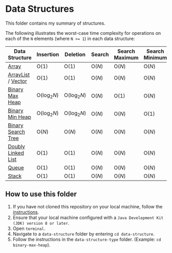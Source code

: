 # Data Structures

This folder contains my summary of structures.

The following illustrates the worst-case time complexity for operations on each of the `N` elements (where `N >= 1`) in each data structure:

Data Structure           | Insertion               | Deletion                | Search                   | Search Maximum            | Search Minimum
------------------------ | ----------------------- | ----------------------- | -----------------------  | -----------------------   | -----------------------
[Array](https://github.com/shumarb/notes-and-code/tree/main/data-structures/array) | O(1) | O(1) | O(_N_) | O(_N_) | O(_N_)
[ArrayList](https://github.com/shumarb/notes-and-code/tree/main/data-structures/arraylist) / [Vector](https://github.com/shumarb/notes-and-code/tree/main/data-structures/vector) | O(1) | O(1) | O(_N_) | O(_N_) | O(_N_)
[Binary Max Heap](https://github.com/shumarb/notes-and-code/tree/main/data-structures/binary-max-heap) | O(log<sub>2</sub>_N_) | O(log<sub>2</sub>_N_) | O(_N_) | O(1) | O(_N_)
[Binary Min Heap](https://github.com/shumarb/notes-and-code/tree/main/data-structures/binary-min-heap) | O(log<sub>2</sub>_N_) | O(log<sub>2</sub>_N_) | O(_N_)  | O(_N_) | O(1)
[Binary Search Tree](https://github.com/shumarb/notes-and-code/tree/main/data-structures/binary-search-tree) | O(_N_) | O(_N_) | O(_N_) | O(_N_) | O(_N_)
[Doubly Linked List](https://github.com/shumarb/notes-and-code/tree/main/data-structures/doubly-linked-list) | O(1) | O(1) | O(_N_) | O(_N_) | O(_N_)
[Queue](https://github.com/shumarb/notes-and-code/tree/main/data-structures/queue) | O(1) | O(1) | O(_N_) | O(_N_) | O(_N_)   
[Stack](https://github.com/shumarb/notes-and-code/tree/main/data-structures/stack) | O(1) | O(1) | O(_N_) | O(_N_) | O(_N_)

## How to use this folder
1. If you have not cloned this repository on your local machine, follow the [instructions](https://github.com/shumarb/notes-and-code#how-to-use-this-repository).
2. Ensure that your local machine configured with a `Java Development Kit (JDK) version 8 or later`.
3. Open `terminal`.
4. Navigate to a `data-structure` folder by entering `cd data-structure`.
5. Follow the instructions in the `data-structure-type` folder. (Example: `cd binary-max-heap`).
